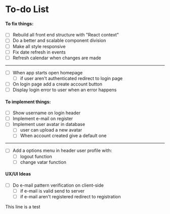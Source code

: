 # To-do List

#### To fix things:

- [ ] Rebuild all front end structure with "React context"
- [ ] Do a better and scalable component division
- [ ] Make all style responsive
- [ ] Fix date refresh in events
- [ ] Refresh calendar when changes are made

---

- [ ] When app starts open homepage
  - [ ] if user aren't authenticated redirect to login page
- [ ] On login page add a create account button
- [ ] Display login error to user when an error happens

#### To implement things:

- [ ] Show username on login header
- [ ] Implement e-mail on register
- [ ] Implement user avatar in database
  - [ ] user can upload a new avatar
  - [ ] When account created give a default one

---

- [ ] Add a options menu in header user profile with:
  - [ ] logout function
  - [ ] change vatar function

#### UX/UI Ideas

- [ ] Do e-mail pattern verification on client-side
  - [ ] if e-mail is valid send to server
  - [ ] if e-mail aren't registered redirect to registration

This line is a test